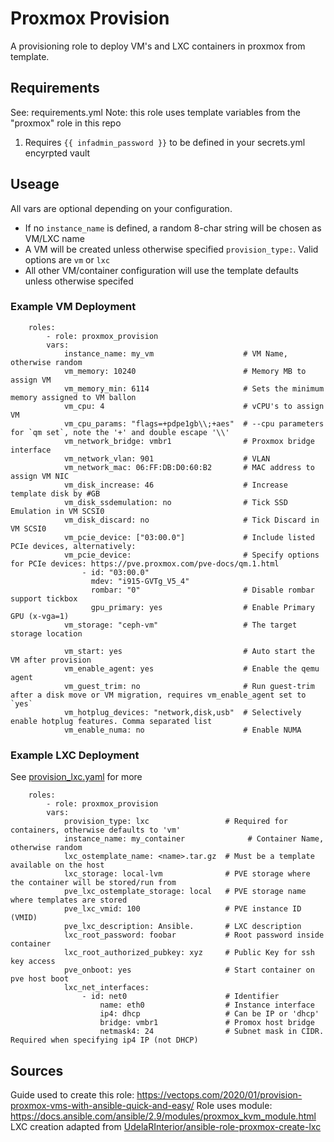 # Proxmox Provision
A provisioning role to deploy VM's and LXC containers in proxmox from template.

## Requirements
See: requirements.yml
Note: this role uses template variables from the "proxmox" role in this repo

1. Requires ```{{ infadmin_password }}``` to be defined in your secrets.yml encyrpted vault

## Useage
All vars are optional depending on your configuration.
* If no `instance_name` is defined, a random 8-char string will be chosen as VM/LXC name
* A VM will be created unless otherwise specified `provision_type:`. Valid options are `vm` or `lxc`
* All other VM/container configuration will use the template defaults unless otherwise specifed

### Example VM Deployment
```
    roles:
        - role: proxmox_provision
        vars:
            instance_name: my_vm                    # VM Name, otherwise random
            vm_memory: 10240                        # Memory MB to assign VM
            vm_memory_min: 6114                     # Sets the minimum memory assigned to VM ballon
            vm_cpu: 4                               # vCPU's to assign VM
            vm_cpu_params: "flags=+pdpe1gb\\;+aes"  # --cpu parameters for `qm set`, note the '+' and double escape '\\'
            vm_network_bridge: vmbr1                # Proxmox bridge interface
            vm_network_vlan: 901                    # VLAN
            vm_network_mac: 06:FF:DB:D0:60:B2       # MAC address to assign VM NIC
            vm_disk_increase: 46                    # Increase template disk by #GB
            vm_disk_ssdemulation: no                # Tick SSD Emulation in VM SCSI0
            vm_disk_discard: no                     # Tick Discard in VM SCSI0
            vm_pcie_device: ["03:00.0"]             # Include listed PCIe devices, alternatively:
            vm_pcie_device:                         # Specify options for PCIe devices: https://pve.proxmox.com/pve-docs/qm.1.html
                - id: "03:00.0"
                  mdev: "i915-GVTg_V5_4"
                  rombar: "0"                       # Disable rombar support tickbox
                  gpu_primary: yes                  # Enable Primary GPU (x-vga=1)
            vm_storage: "ceph-vm"                   # The target storage location

            vm_start: yes                           # Auto start the VM after provision
            vm_enable_agent: yes                    # Enable the qemu agent
            vm_guest_trim: no                       # Run guest-trim after a disk move or VM migration, requires vm_enable_agent set to `yes`
            vm_hotplug_devices: "network,disk,usb"  # Selectively enable hotplug features. Comma separated list
            vm_enable_numa: no                      # Enable NUMA
```

### Example LXC Deployment
See [provision_lxc.yaml](tasks/provision_lxc.yaml) for more
```
    roles:
        - role: proxmox_provision
        vars:
            provision_type: lxc                 # Required for containers, otherwise defaults to 'vm'
            instance_name: my_container              # Container Name, otherwise random
            lxc_ostemplate_name: <name>.tar.gz  # Must be a template available on the host
            lxc_storage: local-lvm              # PVE storage where the container will be stored/run from
            pve_lxc_ostemplate_storage: local   # PVE storage name where templates are stored
            pve_lxc_vmid: 100                   # PVE instance ID (VMID)
            pve_lxc_description: Ansible.       # LXC description
            lxc_root_password: foobar           # Root password inside container
            lxc_root_authorized_pubkey: xyz     # Public Key for ssh key access
            pve_onboot: yes                     # Start container on pve host boot
            lxc_net_interfaces:
                - id: net0                      # Identifier
                    name: eth0                  # Instance interface
                    ip4: dhcp                   # Can be IP or 'dhcp'
                    bridge: vmbr1               # Promox host bridge
                    netmask4: 24                # Subnet mask in CIDR. Required when specifying ip4 IP (not DHCP)
```

## Sources

Guide used to create this role: https://vectops.com/2020/01/provision-proxmox-vms-with-ansible-quick-and-easy/
Role uses module: https://docs.ansible.com/ansible/2.9/modules/proxmox_kvm_module.html
LXC creation adapted from [UdelaRInterior/ansible-role-proxmox-create-lxc](https://github.com/UdelaRInterior/ansible-role-proxmox-create-lxc)
